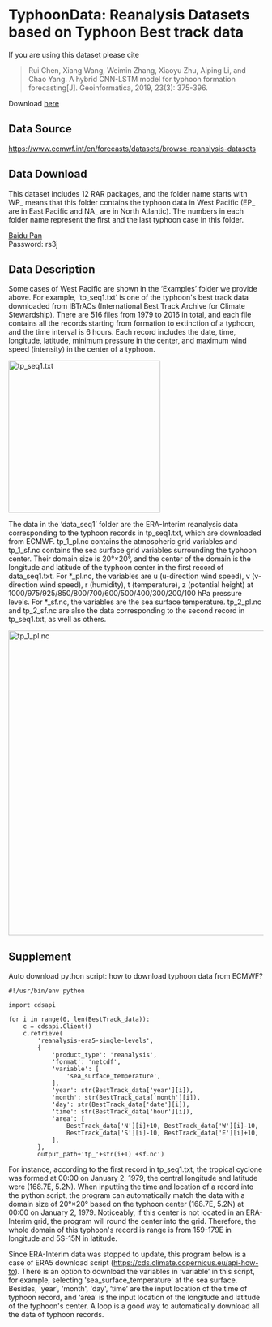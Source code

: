 # TyphoonData: Reanalysis Datasets based on Typhoon Best track data
If you are using this dataset please cite

>Rui Chen, Xiang Wang, Weimin Zhang, Xiaoyu Zhu, Aiping Li, and Chao Yang. A hybrid CNN-LSTM model for typhoon formation forecasting[J]. Geoinformatica, 2019, 23(3): 375-396.

Download [here](https://www.researchgate.net/profile/Chen-Rui-21/publication/333008232_A_hybrid_CNN-LSTM_model_for_typhoon_formation_forecasting/links/5f16633592851c1eff23c8be/A-hybrid-CNN-LSTM-model-for-typhoon-formation-forecasting.pdf)

## Data Source
https://www.ecmwf.int/en/forecasts/datasets/browse-reanalysis-datasets

## Data Download
This dataset includes 12 RAR packages, and the folder name starts with WP_ means that this folder contains the typhoon data in West Pacific (EP_ are in East Pacific and NA_ are in North Atlantic). The numbers in each folder name represent the first and the last typhoon case in this folder.

[Baidu Pan](https://pan.baidu.com/s/1-emRTY5jC-YvDFtT17A-QQ)  
Password:  rs3j

## Data Description
 
Some cases of West Pacific are shown in the ‘Examples’ folder we provide above. For example, ‘tp_seq1.txt’ is one of the typhoon's best track data downloaded from IBTrACs (International Best Track Archive for Climate Stewardship). There are 516 files from 1979 to 2016 in total, and each file contains all the records starting from formation to extinction of a typhoon, and the time interval is 6 hours. Each record includes the date, time, longitude, latitude, minimum pressure in the center, and maximum wind speed (intensity) in the center of a typhoon.

<img src="https://github.com/wxnudt/Pictures/blob/main/tp_seq.png" width="300px" alt='tp_seq1.txt'>

The data in the ‘data_seq1’ folder are the ERA-Interim reanalysis data corresponding to the typhoon records in tp_seq1.txt, which are downloaded from ECMWF.
tp_1_pl.nc contains the atmospheric grid variables and tp_1_sf.nc contains the sea surface grid variables surrounding the typhoon center. Their domain size is 20°×20°, and the center of the domain is the longitude and latitude of the typhoon center in the first record of data_seq1.txt. For *_pl.nc, the variables are u (u-direction wind speed), v (v-direction wind speed), r (humidity), t (temperature), z (potential height) at 1000/975/925/850/800/700/600/500/400/300/200/100 hPa pressure levels. For *_sf.nc, the variables are the sea surface temperature. tp_2_pl.nc and tp_2_sf.nc are also the data corresponding to the second record in tp_seq1.txt, as well as others.

<img src="https://github.com/wxnudt/Pictures/blob/main/pl.png" width="600px" alt='tp_1_pl.nc'>

## Supplement

Auto download python script: how to download typhoon data from ECMWF?

```
#!/usr/bin/env python

import cdsapi

for i in range(0, len(BestTrack_data)):
    c = cdsapi.Client()
    c.retrieve(
        'reanalysis-era5-single-levels',
        {
            'product_type': 'reanalysis',
            'format': 'netcdf',
            'variable': [
                'sea_surface_temperature',
            ],
            'year': str(BestTrack_data['year'][i]),
            'month': str(BestTrack_data['month'][i]),
            'day': str(BestTrack_data['date'][i]),
            'time': str(BestTrack_data['hour'][i]),
            'area': [
                BestTrack_data['N'][i]+10, BestTrack_data['W'][i]-10,
                BestTrack_data['S'][i]-10, BestTrack_data['E'][i]+10,
            ],
        },
        output_path+'tp_'+str(i+1) +sf.nc')

```

For instance, according to the first record in tp_seq1.txt, the tropical cyclone was formed at 00:00 on January 2, 1979, the central longitude and latitude were (168.7E, 5.2N). When inputting the time and location of a record into the python script, the program can automatically match the data with a domain size of 20°×20° based on the typhoon center (168.7E, 5.2N) at 00:00 on January 2, 1979. Noticeably, if this center is not located in an ERA-Interim grid, the program will round the center into the grid. Therefore, the whole domain of this typhoon's record is range is from 159-179E in longitude and 5S-15N in latitude.

Since ERA-Interim data was stopped to update, this program below is a case of ERA5 download script (https://cds.climate.copernicus.eu/api-how-to). There is an option to download the variables in ‘variable’ in this script, for example, selecting 'sea_surface_temperature' at the sea surface. Besides, 'year', 'month', 'day', ‘time’ are the input location of the time of typhoon record, and ‘area’ is the input location of the longitude and latitude of the typhoon's center. A loop is a good way to automatically download all the data of typhoon records.
